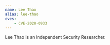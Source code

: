 ```yaml
---
name: Lee Thao
alias: lee-thao
cves:
    - CVE-2020-0933
---
```

Lee Thao is an Independent Security Researcher.